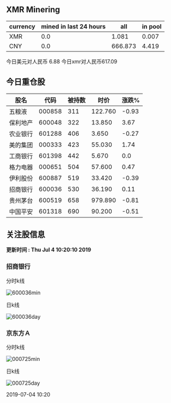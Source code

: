 ## XMR Minering

|currency|mined in last 24 hours|all|in pool|
|---|---|---|---|
|XMR|0.0|1.081|0.007|
|CNY|0.0|666.873|4.419|

今日美元对人民币 6.88	今日xmr对人民币617.09


## 今日重仓股 

|股名|代码|被持数|时价|涨跌%|
|---|---|---|---|---|
|五粮液|000858|311|122.760|-0.93|
|保利地产|600048|322|13.850|3.67|
|农业银行|601288|406|3.650|-0.27|
|美的集团|000333|423|55.030|1.74|
|工商银行|601398|442|5.670|0.0|
|格力电器|000651|504|57.600|0.47|
|伊利股份|600887|519|33.420|-0.39|
|招商银行|600036|530|36.190|0.11|
|贵州茅台|600519|658|979.890|-0.81|
|中国平安|601318|690|90.200|-0.51|

## 关注股信息
**更新时间 : Thu Jul  4 10:20:10 2019**
### 招商银行 
分时k线

![600036min](http://image.sinajs.cn/newchart/min/n/sh600036.gif)

日k线

![600036day](http://image.sinajs.cn/newchart/daily/n/sh600036.gif)

### 京东方Ａ 
分时k线

![000725min](http://image.sinajs.cn/newchart/min/n/sz000725.gif)

日k线

![000725day](http://image.sinajs.cn/newchart/daily/n/sz000725.gif)

2019-07-04 10:20